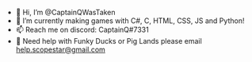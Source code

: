- 👋 Hi, I’m @CaptainQWasTaken
- 🌱 I’m currently making games with C#, C, HTML, CSS, JS and Python!
- 📫 Reach me on discord: CaptainQ#7331
- 👀 Need help with Funky Ducks or Pig Lands please email help.scopestar@gmail.com

<!---
CaptainQWasTaken/CaptainQWasTaken is a ✨ special ✨ repository because its `README.md` (this file) appears on your GitHub profile.
You can click the Preview link to take a look at your changes.
--->

